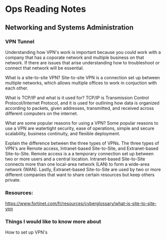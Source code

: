 # Ops Reading Notes

## Networking and Systems Administration

### VPN Tunnel
Understanding how VPN's work is important because you could work with a company that has a coporate network and multiple business on that network. If there are issues that arise understanding how to troubleshoot or connect that network will be essential.

What is a site-to-site VPN? Site-to-site VPN is a connection set up between multiple networks, which allows multiple offices to work in conjuction with each other.

What is TCP/IP and what is it used for? TCP/IP is Transmission Control Protocol/Internet Protocol, and it is used for outlining how data is organized according to packets, given addresses, transmitted, and received across different computers on the internet.

What are some popular reasons for using a VPN? Some popular reasons to use a VPN are watertight security, ease of operations, simple and secure scalability, business continuity, and flexible deployment.

Explain the difference between the three types of VPNs. The three types of VPN's are Remote access, Intranet-based Site-to-Site, and Extranet-based Site-to-Site. Remote access is a a temporary connection set up between two or more users and a central location. Intranet-based Site-to-Site connects more than one local-area network (LAN) to form a wide-area network (WAN). Lastly, Extranet-based Site-to-Site are used by two or more different companies that want to share certain resources but keep others private. 

### Resources:
https://www.fortinet.com/fr/resources/cyberglossary/what-is-site-to-site-vpn

### Things I would like to know more about 
How to set up VPN's
